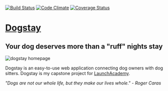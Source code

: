 [![Build Status](https://travis-ci.org/Dodie324/dogstay.svg?branch=master)](https://travis-ci.org/Dodie324/la_breakable) [![Code Climate](https://codeclimate.com/github/Dodie324/la_breakable.png)](https://codeclimate.com/github/Dodie324/la_breakable) [![Coverage Status](https://coveralls.io/repos/Dodie324/la_breakable/badge.png)](https://coveralls.io/r/Dodie324/la_breakable)

# [Dogstay](http://dogstay.herokuapp.com/)
## Your dog deserves more than a "ruff" nights stay

![dogstay homepage](//github.com/Dodie324/dogstay/tree/master/app/assets/images/readme.png)

Dogstay is an easy-to-use web application connecting dog owners with dog sitters. Dogstay is my capstone project for [LaunchAcademy](http://www.launchacademy.com).

*"Dogs are not our whole life, but they make our lives whole." - Roger Caras*


